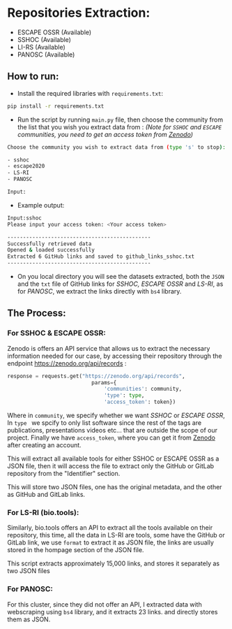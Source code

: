# Repositories Extraction:
- ESCAPE OSSR (Available)
- SSHOC (Available)
- LI-RS (Available)
- PANOSC (Available)

## How to run:
- Install the required libraries with `requirements.txt`:
``` bash
pip install -r requirements.txt
```
- Run the script by running `main.py` file, then choose the community from the list that you wish you extract data from : *(Note for `SSHOC` and `ESCAPE` communities, you need to get an access token from [Zenodo](https://zenodo.org/account/settings/applications/tokens/new/))*

``` bash
Choose the community you wish to extract data from (type 's' to stop):

- sshoc
- escape2020
- LS-RI 
- PANOSC

Input:
```
- Example output:
``` bash
Input:sshoc
Please input your access token: <Your access token>

----------------------------------------------
Successfully retrieved data
Opened & loaded successfully
Extracted 6 GitHub links and saved to github_links_sshoc.txt
----------------------------------------------
```
- On you local directory you will see the datasets extracted, both the `JSON` and the `txt` file of GitHub links for *SSHOC, ESCAPE OSSR* and *LS-RI*, as for *PANOSC*, we extract the links directly with `bs4` library.

## The Process:
### For SSHOC & ESCAPE OSSR:
Zenodo is offers an API service that allows us to extract the necessary information needed for our case, by accessing their repository through the endpoint https://zenodo.org/api/records :
 ``` python 
response = requests.get("https://zenodo.org/api/records",
                            params={
                                'communities': community,
                                'type': type,
                                'access_token': token})
 ```
Where in `community`, we specify whether we want *SSHOC* or *ESCAPE OSSR*, In `type ` we spcify to only list software since the rest of the tags are publications, presentations videos etc... that are outside the scope of our project. Finally we have  `access_token`, where you can get it from [Zenodo](https://zenodo.org/account/settings/applications/tokens/new/) after creating an account.

This will extract all available tools for either SSHOC or ESCAPE OSSR as a JSON file, then it will access the file to extract only the GitHub or GitLab repository from the "Identifier" section.

This will store two JSON files, one has the original metadata, and the other as GitHub and GitLab links.

### For LS-RI (bio.tools):
Similarly, bio.tools offers an API to extract all the tools available on their repository, this time, all the data in LS-RI are tools, some have the GitHub or GitLab link, we use  `format` to extract it as JSON file, the links are usually stored in the hompage section of the JSON file.

This script extracts approximately 15,000 links, and stores it separately as two JSON files

### For PANOSC:
For this cluster, since they did not offer an API, I extracted data with webscraping using `bs4` library, and it extracts 23 links. and directly stores them as JSON.